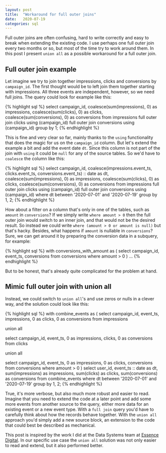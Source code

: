 ```yaml
---
layout: post
title:  "Workaround for full outer joins"
date:   2020-07-19
categories: sql
---
```

Full outer joins are often confusing, hard to write correctly and easy to break when extending the existing code. I use perhaps one full outer join every two months or so, but most of the time try to work around them. In this post I present `union all` as a possible workaround for a full outer join.

## Full outer join example

Let imagine we try to join together impressions, clicks and conversions by `campaign_id`. The first thought would be to left join them together starting with impressions. All three events are independent, however, so we need full joins. The query could look for example like this:

{% highlight sql %}
select
  campaign_id,
  coalesce(sum(impressions), 0) as impressions,
  coalesce(sum(clicks), 0) as clicks,
  coalesce(sum(conversions), 0) as conversions
from impressions
full outer join clicks using (campaign_id)
full outer join conversions using (campaign_id)
group by 1;
{% endhighlight %}

This is fine and very clear so far, mainly thanks to the `using` functionality that does the magic for us on the `campaign_id` column. But let's extend the example a bit and add the event date `dt`. Since this column is not part of the join with `using` it could be `null` for any of the source tables. So we'd have to `coalesce` the column like this:

{% highlight sql %}
select
  campaign_id,
  coalesce(impressions.event_ts,
    clicks.event_ts,
    conversions.event_ts) :: date as dt,
  coalesce(sum(impressions), 0) as impressions,
  coalesce(sum(clicks), 0) as clicks,
  coalesce(sum(conversions), 0) as conversions
from impressions
full outer join clicks using (campaign_id)
full outer join conversions using (campaign_id)
where dt between '2020-07-01' and '2020-07-19'
group by 1, 2;
{% endhighlight %}

How about a filter on a column that's only in one of the tables, such as `amount` in `conversions`? If we simply write `where amount > 0` then the full outer join would switch to an inner join, and that would not be the desired result. So instead we could write `where (amount > 0 or amount is null)` but that's hacky. Besides, what happens if `amount` is nullable in `conversions`? Sure, we can get around it by preparing the conversion data in a subquery, for example:

{% highlight sql %}
with conversions_with_amount as (
  select
    campaign_id,
    event_ts,
    conversions
  from conversions
  where amount > 0
)
...
{% endhighlight %}

But to be honest, that's already quite complicated for the problem at hand.

## Mimic full outer join with union all

Instead, we could switch to `union all`'s and use zeros or nulls in a clever way, and the solution could look like this:

{% highlight sql %}
with combine_events as (
  select
    campaign_id,
    event_ts,
    impressions,
    0 as clicks,
    0 as conversions
  from impressions

  union all

  select
    campaign_id,
    event_ts,
    0 as impressions,
    clicks,
    0 as conversions
  from clicks

  union all

  select
    campaign_id,
    event_ts,
    0 as impressions,
    0 as clicks,
    conversions
  from conversions
  where amount > 0
)
select
  user_id,
  event_ts :: date as dt,
  sum(impressions) as impressions,
  sum(clicks) as clicks,
  sum(conversions) as conversions
from combine_events
where dt between '2020-07-01' and '2020-07-19'
group by 1, 2;
{% endhighlight %}

True, it's more verbose, but also much more robust and easier to read. Imagine that you need to extend the code at a later point and add some more events from another source to the query, either more data for an existing event or a new event type. With a `full join` query you'd have to carefully think about how the records behave together. With the `union all` approach you'd simply add a new source block, an extension to the code that could best be described as mechanical.

This post is inspired by the work I did at the Data Systems team at [Essence Digital][essence-digital]. In our specific use case the `union all` solution was not only easier to read and extend, but it also performed better.

[essence-digital]: https://essenceglobal.com/
